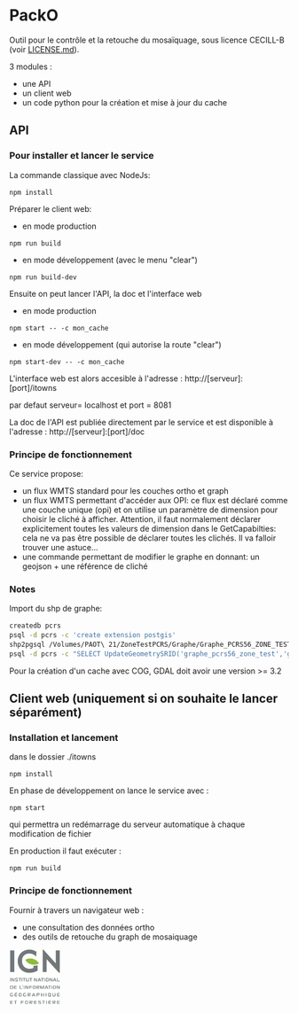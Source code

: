 # PackO

Outil pour le contrôle et la retouche du mosaïquage, sous licence CECILL-B (voir [LICENSE.md](LICENSE.md)).

3 modules :
- une API
- un client web
- un code python pour la création et mise à jour du cache

## API

### Pour installer et lancer le service

La commande classique avec NodeJs:
```shell
npm install
```

Préparer le client web:
- en mode production
```shell
npm run build
```
- en mode développement (avec le menu "clear")
```shell
npm run build-dev
``` 

Ensuite on peut lancer l'API, la doc et l'interface web
- en mode production
```shell
npm start -- -c mon_cache
```
- en mode développement (qui autorise la route "clear")
```shell
npm start-dev -- -c mon_cache 
```

L'interface web est alors accesible à l'adresse : http://[serveur]:[port]/itowns

par defaut serveur= localhost et port = 8081

La doc de l'API est publiée directement par le service et est disponible à l'adresse : http://[serveur]:[port]/doc

### Principe de fonctionnement

Ce service propose: 

- un flux WMTS standard pour les couches ortho et graph
- un flux WMTS permettant d'accéder aux OPI: ce flux est déclaré comme une couche unique (opi) et on utilise un paramètre de dimension pour choisir le cliché à afficher. Attention, il faut normalement déclarer explicitement toutes les valeurs de dimension dans le GetCapabilties: cela ne va pas être possible de déclarer toutes les clichés. Il va falloir trouver une astuce... 
- une commande permettant de modifier le graphe en donnant: un geojson + une référence de cliché


### Notes

Import du shp de graphe:
```bash
createdb pcrs
psql -d pcrs -c 'create extension postgis'
shp2pgsql /Volumes/PAOT\ 21/ZoneTestPCRS/Graphe/Graphe_PCRS56_ZONE_TEST.shp | psql -d pcrs
psql -d pcrs -c "SELECT UpdateGeometrySRID('graphe_pcrs56_zone_test','geom',2154)"
```

Pour la création d'un cache avec COG, GDAL doit avoir une version >= 3.2 

## Client web (uniquement si on souhaite le lancer séparément)

### Installation et lancement

dans le dossier ./itowns
```shell
npm install
```

En phase de développement on lance le service avec :

```shell
npm start
```
qui permettra un redémarrage du serveur automatique à chaque modification de fichier

En production il faut exécuter :
```shell
npm run build
```

### Principe de fonctionnement

Fournir à travers un navigateur web :
- une consultation des données ortho
- des outils de retouche du graph de mosaiquage


[![IGN](images/logo_ign.png)](https://www.ign.fr)